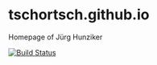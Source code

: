 tschortsch.github.io
====================

Homepage of Jürg Hunziker

[![Build Status](https://travis-ci.org/tschortsch/tschortsch.github.io.svg?branch=develop)](https://travis-ci.org/tschortsch/tschortsch.github.io)
